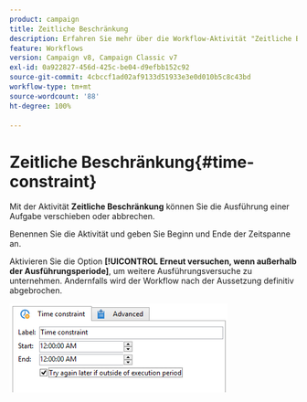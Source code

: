 ```yaml
---
product: campaign
title: Zeitliche Beschränkung
description: Erfahren Sie mehr über die Workflow-Aktivität "Zeitliche Beschränkung".
feature: Workflows
version: Campaign v8, Campaign Classic v7
exl-id: 0a922827-456d-425c-be04-d9efbb152c92
source-git-commit: 4cbccf1ad02af9133d51933e3e0d010b5c8c43bd
workflow-type: tm+mt
source-wordcount: '88'
ht-degree: 100%

---
```


# Zeitliche Beschränkung{#time-constraint}

Mit der Aktivität **Zeitliche Beschränkung** können Sie die Ausführung einer Aufgabe verschieben oder abbrechen.

Benennen Sie die Aktivität und geben Sie Beginn und Ende der Zeitspanne an.

Aktivieren Sie die Option **[!UICONTROL Erneut versuchen, wenn außerhalb der Ausführungsperiode]**, um weitere Ausführungsversuche zu unternehmen. Andernfalls wird der Workflow nach der Aussetzung definitiv abgebrochen.

![](assets/s_user_scheduled_wait.png)
